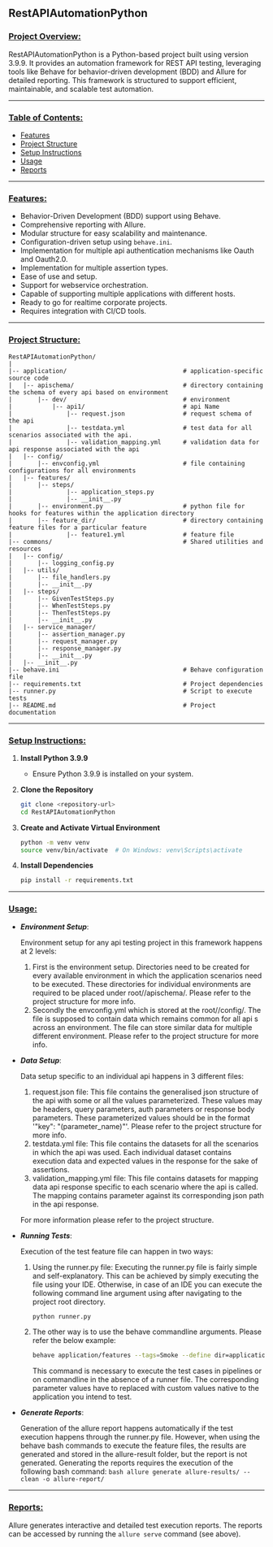 ## RestAPIAutomationPython

### <u>Project Overview:</u>
RestAPIAutomationPython is a Python-based project built using version 3.9.9. It provides an automation framework for REST API testing, leveraging tools like Behave for behavior-driven development (BDD) and Allure for detailed reporting. This framework is structured to support efficient, maintainable, and scalable test automation.

---

### <u>Table of Contents:</u>
- [Features](#features)
- [Project Structure](#project-structure)
- [Setup Instructions](#setup-instructions)
- [Usage](#usage)
- [Reports](#reports)

---

### <u id="features">Features:</u>
- Behavior-Driven Development (BDD) support using Behave.
- Comprehensive reporting with Allure.
- Modular structure for easy scalability and maintenance.
- Configuration-driven setup using `behave.ini`.
- Implementation for multiple api authentication mechanisms like Oauth and Oauth2.0.
- Implementation for multiple assertion types.
- Ease of use and setup.
- Support for webservice orchestration.
- Capable of supporting multiple applications with different hosts.
- Ready to go for realtime corporate projects.
- Requires integration with CI/CD tools.

---

### <u id="project-structure">Project Structure:</u>
```
RestAPIAutomationPython/
|
|-- application/                                # application-specific source code
|   |-- apischema/                              # directory containing the schema of every api based on environment
|       |-- dev/                                # environment
|           |-- api1/                           # api Name
|               |-- request.json                # request schema of the api
|               |-- testdata.yml                # test data for all scenarios associated with the api.
|               |-- validation_mapping.yml      # validation data for api response associated with the api
|   |-- config/
|       |-- envconfig.yml                       # file containing configurations for all environments
|   |-- features/
|       |-- steps/
|               |-- application_steps.py
|               |-- __init__.py
|       |-- environment.py                      # python file for hooks for features within the application directory
|       |-- feature_dir/                        # directory containing feature files for a particular feature
|               |-- feature1.yml                # feature file
|-- commons/                                    # Shared utilities and resources
|   |-- config/
|       |-- logging_config.py
|   |-- utils/
|       |-- file_handlers.py
|       |-- __init__.py
|   |-- steps/
|       |-- GivenTestSteps.py
|       |-- WhenTestSteps.py
|       |-- ThenTestSteps.py
|       |-- __init__.py
|   |-- service_manager/
|       |-- assertion_manager.py
|       |-- request_manager.py
|       |-- response_manager.py
|       |-- __init__.py
|   |-- __init__.py
|-- behave.ini                                  # Behave configuration file
|-- requirements.txt                            # Project dependencies
|-- runner.py                                   # Script to execute tests
|-- README.md                                   # Project documentation
```

---

### <u id="setup-instructions">Setup Instructions:</u>

1. **Install Python 3.9.9**
   - Ensure Python 3.9.9 is installed on your system.

2. **Clone the Repository**
   ```bash
   git clone <repository-url>
   cd RestAPIAutomationPython
   ```

3. **Create and Activate Virtual Environment**
   ```bash
   python -m venv venv
   source venv/bin/activate  # On Windows: venv\Scripts\activate
   ```

4. **Install Dependencies**
   ```bash
   pip install -r requirements.txt
   ```

---

### <u id="usage">Usage:</u>

- ***Environment Setup***:

     Environment setup for any api testing project in this framework happens at 2 levels:
  1. First is the environment setup. Directories need to be created for every available environment in
     which the application scenarios need to be executed. These directories for individual environments
     are required to be placed under root/<application>/apischema/. Please refer to the project structure
     for more info.
  2. Secondly the envconfig.yml which is stored at the root/<application>/config/. The file is
     supposed to contain data which remains common for all api s across an environment. The file can
     store similar data for multiple different environment. Please refer to the project structure for
     more info.

- ***Data Setup***:
     
     Data setup specific to an individual api happens in 3 different files:
  1. request.json file: This file contains the generalised json structure of the api with some or all the
     values parameterized. These values may be headers, query parameters, auth parameters or response body
     parameters. These parameterized values should be in the format '"key": "(parameter_name)"'. Please
     refer to the project structure for more info.
  2. testdata.yml file: This file contains the datasets for all the scenarios in which the api was used.
     Each individual dataset contains execution data and expected values in the response for the sake of
     assertions.
  3. validation_mapping.yml file: This file contains datasets for mapping data api response specific to
     each scenario where the api is called. The mapping contains parameter against its corresponding json
     path in the api response.
     
  For more information please refer to the project structure.

- ***Running Tests***:

     Execution of the test feature file can happen in two ways:
  1. Using the runner.py file: Executing the runner.py file is fairly simple and self-explanatory. This
     can be achieved by simply executing the file using your IDE. Otherwise, in case of an IDE you can
     execute the following command line argument using after navigating to the project root directory.
        ```bash
        python runner.py
       ```
  2. The other way is to use the behave commandline arguments. Please refer the below example:
     ```bash
     behave application/features --tags=Smoke --define dir=application --define env=dev --format=allure_behave.formatter:AllureFormatter -o allure-result --no-capture
        ```
     This command is necessary to execute the test cases in pipelines or on commandline in the absence of
     a runner file. The corresponding parameter values have to replaced with custom values native to the
     application you intend to test.

- ***Generate Reports***:

     Generation of the allure report happens automatically if the test execution happens through the 
     runner.py file. However, when using the behave bash commands to execute the feature files, the
     results are generated and stored in the allure-result folder, but the report is not generated.
     Generating the reports requires the execution of the following bash command:
       ```bash
       allure generate allure-results/ --clean -o allure-report/
       ```

---

### <u id="reports">Reports:</u>
Allure generates interactive and detailed test execution reports. The reports can be accessed by running the `allure serve` command (see above).

